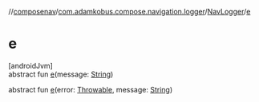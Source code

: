 //[composenav](../../../index.md)/[com.adamkobus.compose.navigation.logger](../index.md)/[NavLogger](index.md)/[e](e.md)

# e

[androidJvm]\
abstract fun [e](e.md)(message: [String](https://kotlinlang.org/api/latest/jvm/stdlib/kotlin/-string/index.html))

abstract fun [e](e.md)(error: [Throwable](https://kotlinlang.org/api/latest/jvm/stdlib/kotlin/-throwable/index.html), message: [String](https://kotlinlang.org/api/latest/jvm/stdlib/kotlin/-string/index.html))
